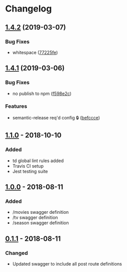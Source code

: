 # Changelog

## [1.4.2](https://github.com/tomdaniels/plex-requests-api/compare/v1.4.1...v1.4.2) (2019-03-07)


### Bug Fixes

* whitespace ([77225fe](https://github.com/tomdaniels/plex-requests-api/commit/77225fe))

## [1.4.1](https://github.com/tomdaniels/plex-requests-api/compare/v1.4.0...v1.4.1) (2019-03-06)


### Bug Fixes

* no publish to npm ([f598e2c](https://github.com/tomdaniels/plex-requests-api/commit/f598e2c))


### Features

* semantic-release req'd config :lock: ([befccce](https://github.com/tomdaniels/plex-requests-api/commit/befccce))

## [1.1.0][] - 2018-10-10
### Added
- td global lint rules added
- Travis CI setup
- Jest testing suite

## [1.0.0][] - 2018-08-11
### Added
- /movies swagger definition
- /tv swagger definition
- /season swagger definition

## [0.1.1][] - 2018-08-11
### Changed
- Updated swagger to include all post route definitions


[Unreleased]: https://github.com/tomdaniels/plex-requests-api/compare/v1.4.1...HEAD
[1.4.1]: https://github.com/tomdaniels/plex-requests-api/compare/v1.1.0...v1.4.1
[1.1.0]: https://github.com/tomdaniels/plex-requests-api/compare/v1.0.0...v1.1.0
[1.0.0]: https://github.com/tomdaniels/plex-requests-api/compare/v0.1.1...v1.0.0
[0.1.1]: https://github.com/tomdaniels/plex-requests-api/tree/v0.1.1

